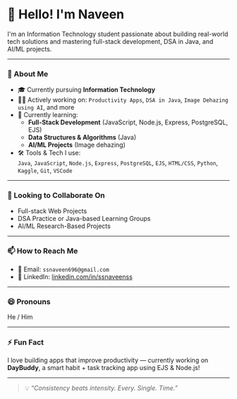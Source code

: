 # 👋 Hello! I'm Naveen

I'm an Information Technology student passionate about building real-world tech solutions and mastering full-stack development, DSA in Java, and AI/ML projects.

---

### 🚀 About Me

- 🎓 Currently pursuing **Information Technology**  
- 👨‍💻 Actively working on: `Productivity Apps`, `DSA in Java`, `Image Dehazing using AI`, and more  
- 🌱 Currently learning:  
  - **Full-Stack Development** (JavaScript, Node.js, Express, PostgreSQL, EJS)  
  - **Data Structures & Algorithms** (Java)  
  - **AI/ML Projects** (Image dehazing)  
- 🛠️ Tools & Tech I use:  
  `Java`, `JavaScript`, `Node.js`, `Express`, `PostgreSQL`, `EJS`, `HTML/CSS`, `Python`, `Kaggle`, `Git`, `VSCode`

---

### 🤝 Looking to Collaborate On

- Full-stack Web Projects  
- DSA Practice or Java-based Learning Groups  
- AI/ML Research-Based Projects

---

### 📫 How to Reach Me

- 📧 Email: `ssnaveen696@gmail.com`  
- 💬 LinkedIn: [linkedin.com/in/ssnaveenss](https://www.linkedin.com/in/ssnaveenss)  

---

### 😄 Pronouns

He / Him

---

### ⚡ Fun Fact

I love building apps that improve productivity — currently working on **DayBuddy**, a smart habit + task tracking app using EJS & Node.js!  

---

> 💡 *“Consistency beats intensity. Every. Single. Time.”*  

